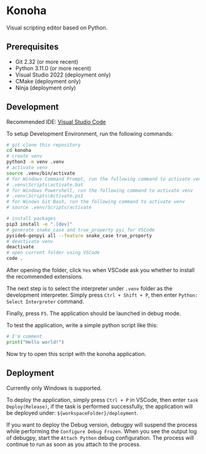 # Konoha

Visual scripting editor based on Python.

## Prerequisites

-   Git 2.32 (or more recent)
-   Python 3.11.0 (or more recent)
-   Visual Studio 2022 (deployment only)
-   CMake (deployment only)
-   Ninja (deployment only)

## Development

Recommended IDE: [Visual Studio Code](https://code.visualstudio.com/)

To setup Development Environment, run the following commands:

```bash
# git clone this repository
cd konoha
# create venv
python3 -m venv .venv
# activate venv
source .venv/bin/activate
# for Windows Command Prompt, run the following command to activate venv
# .venv\Scripts\activate.bat
# for Windows Powershell, run the following command to activate venv
# .venv\Scripts\Activate.ps1
# for Winows Git Bash, run the following command to activate venv
# source .venv/Scripts/activate

# install packages
pip3 install -e ".[dev]"
# generate snake_case and true_property pyi for VSCode
pyside6-genpyi all --feature snake_case true_property
# deactivate venv
deactivate
# open current folder using VSCode
code .
```

After opening the folder, click `Yes` when VSCode ask you whether to install the recommended extensions.

The next step is to select the interpreter under `.venv` folder as the development interpreter. Simply press `Ctrl + Shift + P`, then enter `Python: Select Interpreter` command.

Finally, press `F5`. The application should be launched in debug mode.

To test the application, write a simple python script like this:

```python
# I'm comment
print("Hello world!")
```

Now try to open this script with the konoha application.

## Deployment

Currently only Windows is supported.

To deploy the application, simply press `Ctrl + P` in VSCode, then enter `task Deploy(Release)`, if the task is performed successfully, the application will be deployed under: `${workspaceFolder}/deployment`.

If you want to deploy the Debug version, debugpy will suspend the process while performing the `Configure Debug Frozen`. When you see the output log of debugpy, start the `Attach Python` debug configuration. The process will continue to run as soon as you attach to the process.
